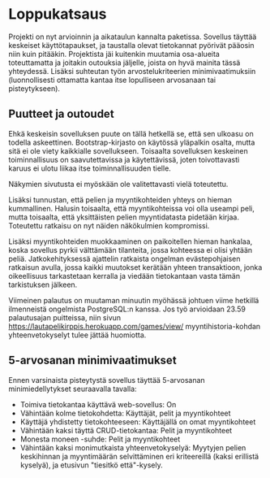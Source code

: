 # Loppukatsaus

Projekti on nyt arvioinnin ja aikataulun kannalta paketissa. Sovellus täyttää keskeiset käyttötapaukset, ja taustalla olevat tietokannat pyörivät pääosin niin kuin pitääkin. Projektista jäi kuitenkin muutamia osa-alueita toteuttamatta ja joitakin outouksia jäljelle, joista on hyvä mainita tässä yhteydessä. Lisäksi suhteutan työn arvostelukriteerien minimivaatimuksiin (luonnollisesti ottamatta kantaa itse lopulliseen arvosanaan tai pisteytykseen).

## Puutteet ja outoudet

Ehkä keskeisin sovelluksen puute on tällä hetkellä se, että sen ulkoasu on todella askeettinen. Bootstrap-kirjasto on käytössä yläpalkin osalta, mutta sitä ei ole viety kaikkialle sovellukseen. Toisaalta sovelluksen keskeinen toiminnallisuus on saavutettavissa ja käytettävissä, joten toivottavasti karuus ei ulotu liikaa itse toiminnallisuuden tielle.

Näkymien sivutusta ei myöskään ole valitettavasti vielä toteutettu.

Lisäksi tunnustan, että pelien ja myyntikohteiden yhteys on hieman kummallinen. Halusin toisaalta, että myyntikohteissa voi olla useampi peli, mutta toisaalta, että yksittäisten pelien myyntidatasta pidetään kirjaa. Toteutettu ratkaisu on nyt näiden näkökulmien kompromissi.

Lisäksi myyntikohteiden muokkaaminen on paikoitellen hieman hankalaa, koska sovellus pyrkii välttämään tilanteita, jossa kohteessa ei olisi yhtään peliä. Jatkokehityksessä ajattelin ratkaista ongelman evästepohjaisen ratkaisun avulla, jossa kaikki muutokset kerätään yhteen transaktioon, jonka oikeellisuus tarkastetaan kerralla ja viedään tietokantaan vasta tämän tarkistuksen jälkeen.

Viimeinen palautus on muutaman minuutin myöhässä johtuen viime hetkillä ilmenneistä ongelmista PostgreSQL:n kanssa. Jos työ arvioidaan 23.59 palautusajan puitteissa, niin
sivun https://lautapelikirppis.herokuapp.com/games/view/ myyntihistoria-kohdan yhteenvetokyselyt tulee jättää huomiotta.

## 5-arvosanan minimivaatimukset
Ennen varsinaista pisteytystä sovellus täyttää 5-arvosanan minimiedellytykset seuraavalla tavalla:
- Toimiva tietokantaa käyttävä web-sovellus: On
- Vähintään kolme tietokohdetta: Käyttäjät, pelit ja myyntikohteet
- Käyttäjä yhdistetty tietokohteeseen: Käyttäjällä on omat myyntikohteet
- Vähintään kaksi täyttä CRUD-tietokantaa: Pelit ja myyntikohteet
- Monesta moneen -suhde: Pelit ja myyntikohteet
- Vähintään kaksi monimutkaista yhteenvetokyselyä: Myytyjen pelien keskihinnan ja myyntimäärän selvittäminen eri kriteereillä (kaksi erillistä kyselyä), ja etusivun "tiesitkö että"-kysely.
